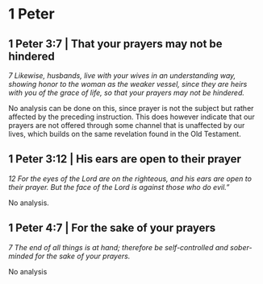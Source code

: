 # 1 Peter

## 1 Peter 3:7 | That your prayers may not be hindered

_7 Likewise, husbands, live with your wives in an understanding way,_
_showing honor to the woman as the weaker vessel,_
_since they are heirs with you of the grace of life,_
_so that your prayers may not be hindered._

No analysis can be done on this, since prayer is not the subject but rather affected by the preceding instruction.
This does however indicate that our prayers are not offered through some channel that is unaffected by our lives, which builds on the same revelation found in the Old Testament.

## 1 Peter 3:12 | His ears are open to their prayer

_12 For the eyes of the Lord are on the righteous, and his ears are open to their prayer._
_But the face of the Lord is against those who do evil.”_

No analysis.

## 1 Peter 4:7 | For the sake of your prayers

_7 The end of all things is at hand; therefore be self-controlled and sober-minded for the sake of your prayers._

No analysis
